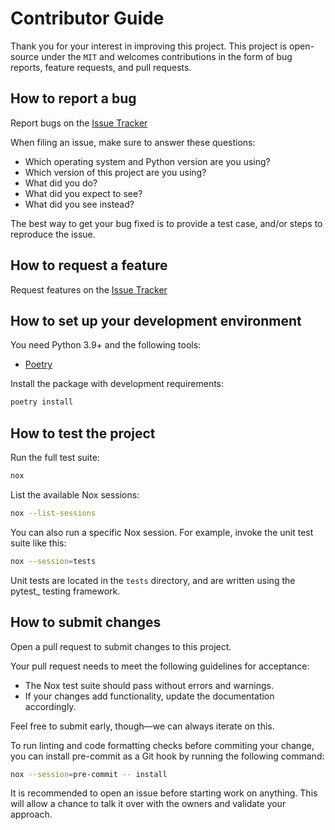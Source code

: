 # Contributor Guide

Thank you for your interest in improving this project.
This project is open-source under the `MIT` and
welcomes contributions in the form of bug reports, feature requests, and pull requests.

## How to report a bug

Report bugs on the [Issue Tracker](https://github.com/Darkflame72/defectio/issues)

When filing an issue, make sure to answer these questions:

- Which operating system and Python version are you using?
- Which version of this project are you using?
- What did you do?
- What did you expect to see?
- What did you see instead?

The best way to get your bug fixed is to provide a test case,
and/or steps to reproduce the issue.


## How to request a feature

Request features on the [Issue Tracker](https://github.com/Darkflame72/defectio/issues)


## How to set up your development environment

You need Python 3.9+ and the following tools:

- [Poetry](https://python-poetry.org)

Install the package with development requirements:

```bash
poetry install
```


## How to test the project

Run the full test suite:

```bash
nox
```

List the available Nox sessions:

```bash
nox --list-sessions
```

You can also run a specific Nox session.
For example, invoke the unit test suite like this:

```bash
nox --session=tests
```

Unit tests are located in the `tests` directory,
and are written using the pytest_ testing framework.


## How to submit changes

Open a pull request to submit changes to this project.

Your pull request needs to meet the following guidelines for acceptance:

- The Nox test suite should pass without errors and warnings.
- If your changes add functionality, update the documentation accordingly.

Feel free to submit early, though—we can always iterate on this.

To run linting and code formatting checks before commiting your change, you can install pre-commit as a Git hook by running the following command:

```bash
nox --session=pre-commit -- install
```

It is recommended to open an issue before starting work on anything.
This will allow a chance to talk it over with the owners and validate your approach.
